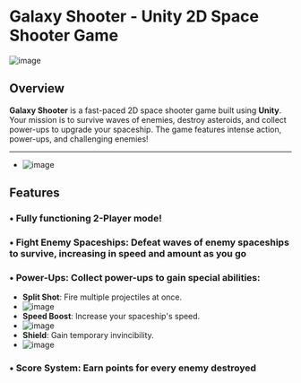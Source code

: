 # Galaxy Shooter - Unity 2D Space Shooter Game

![image](https://github.com/user-attachments/assets/0629f9e8-407f-4fe8-a941-c8bd1ff3c3b2)

## Overview
**Galaxy Shooter** is a fast-paced 2D space shooter game built using **Unity**. Your mission is to survive waves of enemies, destroy asteroids, and collect power-ups to upgrade your spaceship. The game features intense action, power-ups, and challenging enemies!


---
- ![image](https://github.com/user-attachments/assets/812e6d89-7408-4f8a-820d-de84ab600e24)


## Features
### • Fully functioning 2-Player mode!
### • **Fight Enemy Spaceships**: Defeat waves of enemy spaceships to survive, increasing in speed and amount as you go 
### • **Power-Ups**: Collect power-ups to gain special abilities:
  - **Split Shot**: Fire multiple projectiles at once.
  - ![image](https://github.com/user-attachments/assets/bfdd5889-bd06-4255-ba19-7111784e6e9d)
  - **Speed Boost**: Increase your spaceship's speed.
  - ![image](https://github.com/user-attachments/assets/057c7d28-b9f0-4b3f-83c4-2065c181fade)
  - **Shield**: Gain temporary invincibility.
  - ![image](https://github.com/user-attachments/assets/d227fd2c-d157-4883-8d91-710c029709b4)
### • **Score System**: Earn points for every enemy destroyed


